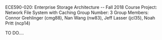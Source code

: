 ECE590-020: Enterprise Storage Architecture -- Fall 2018
Course Project: Network File System with Caching
Group Number: 3
Group Members: Connor Grehlinger (cmg88), Nan Wang (nw83),
Jeff Lasser (jcl35), Noah Pritt (ncp14)


TO DO....



